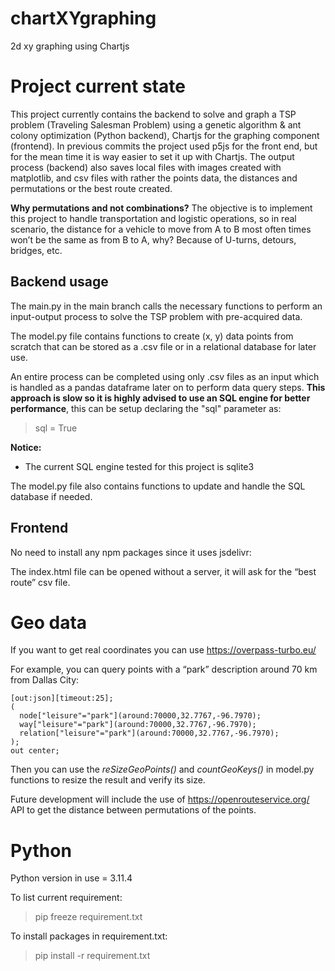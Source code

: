 # chartXYgraphing
2d xy graphing using Chartjs


# Project current state
This project currently contains the backend to solve and graph a TSP problem (Traveling Salesman Problem) using a genetic algorithm & ant colony optimization (Python backend), Chartjs for the graphing component (frontend). In previous commits the project used p5js for the front end, but for the mean time it is way easier to set it up with Chartjs. The output process (backend) also saves local files with images created with matplotlib, and csv files with rather the points data, the distances and permutations or the best route created.

**Why permutations and not combinations?**
The objective is to implement this project to handle transportation and logistic operations, so in real scenario, the distance for a vehicle to move from A to B most often times won’t be the same as from B to A, why? Because of U-turns, detours, bridges, etc.


## Backend usage
The main.py in the main branch calls the necessary functions to perform an input-output process to solve the TSP problem with pre-acquired data.

The model.py file contains functions to create (x, y) data points from scratch that can be stored as a .csv file or in a relational database for later use.

An entire process can be completed using only .csv files as an input which is handled as a pandas dataframe later on to perform data query steps. **This approach is slow so it is highly advised to use an SQL engine for better performance**, this can be setup declaring the "sql" parameter as:
>sql = True

**Notice:**
- The current SQL engine tested for this project is sqlite3

The model.py file also contains functions to update and handle the SQL database if needed.

## Frontend
No need to install any npm packages since it uses jsdelivr:
><script src="https://cdn.jsdelivr.net/npm/chart.js"></script>

The index.html file can be opened without a server, it will ask for the “best route” csv file.


# Geo data
If you want to get real coordinates you can use https://overpass-turbo.eu/

For example, you can query points with a “park” description around 70 km from Dallas City:
```
[out:json][timeout:25];
(
  node["leisure"="park"](around:70000,32.7767,-96.7970);
  way["leisure"="park"](around:70000,32.7767,-96.7970);
  relation["leisure"="park"](around:70000,32.7767,-96.7970);
);
out center;
```

Then you can use the *reSizeGeoPoints()* and *countGeoKeys()* in model.py functions to resize the result and verify its size.

Future development will include the use of https://openrouteservice.org/ API to get the distance between permutations of the points.

# Python
Python version in use = 3.11.4

To list current requirement:
> pip freeze requirement.txt

To install packages in requirement.txt:
> pip install -r requirement.txt
